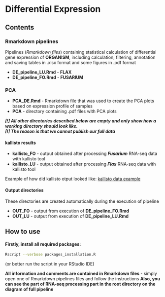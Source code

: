 # Differential Expression

## Contents

### Rmarkdown pipelines

Pipelines (*Rmarkdown files*) containing statistical calculation of differential gene expression of **ORGANISM**, including calculation, filtering, annotation and saving tables in .xlsx format and some figures in .pdf format

- **DE\_pipeline\_LU.Rmd** - **FLAX**
- **DE\_pipeline\_FO.Rmd** - **FUSARIUM**

### PCA

- **PCA_DE.Rmd** - Rmarkdown file that was used to create the PCA plots based on expression profile of samples
- **PCA** - directory containing .pdf files with PCA plots


***[!] All other directories described below are empty and only show how a working directory should look like.***  
***[!] The reason is that we cannot publish our full data***

#### kallisto results 

- **kallisto_FO** - output obtained after processing ***Fusarium*** RNA-seq data with kallisto tool
- **kallisto_LU** - output obtained after processing ***Flax*** RNA-seq data with kallisto tool

Example of how did kallisto otput looked like: [kallisto data example](https://www.dropbox.com/scl/fo/uvlf81h93luk3s1svun75/h?dl=0&rlkey=nxc7ajleurvlls6qfkvh9l0ag)

#### Output directories

These directories are created automatically during the execution of pipeline

- **OUT_FO** - output from execution of **DE\_pipeline\_FO.Rmd**
- **OUT_LU** - output from execution of **DE\_pipeline\_LU.Rmd**


## How to use

#### Firstly, install all required packages:

```bash
Rscript --verbose packages_installation.R
```
(or better run the script in your RStudio IDE)

**All information and comments are contained in Rmarkdown files** - simply open one of Rmarkdown pipelines files and follow the instructions
**Also, you can see the part of RNA-seq processing part in the root directory on the diagram of full pipeline**

